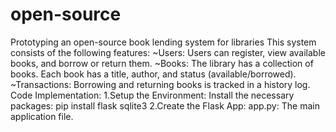 # open-source
Prototyping an open-source book lending system for libraries
This system consists of the following features:
~Users: Users can register, view available books, and borrow or return them.
~Books: The library has a collection of books. Each book has a title, author, and status (available/borrowed).
~Transactions: Borrowing and returning books is tracked in a history log.
Code Implementation:
1.Setup the Environment: Install the necessary packages:
pip install flask sqlite3
2.Create the Flask App:
app.py: The main application file.



